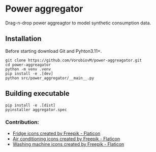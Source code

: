 # Power aggregator

Drag-n-drop power aggreagtor to model synthetic consumption data.

## Installation

Before starting download Git and Pyhton3.11+.

```
git clone https://github.com/VorobiovM/power-aggreagator.git
cd power-aggreagator
python -m venv .venv
pip install -e .[dev]
python src/power_aggregator/__main__.py
```

## Building executable

```
pip install -e .[dist]
pyinstaller aggregator.spec
```

### Contribution:
- [Fridge icons created by Freepik - Flaticon](https://www.flaticon.com/free-icons/fridge)
- [Air conditioning icons created by Freepik - Flaticon](https://www.flaticon.com/free-icons/air-conditioning)
- [Washing machine icons created by Freepik - Flaticon](https://www.flaticon.com/free-icons/washing-machine)
